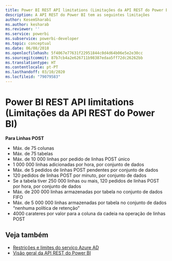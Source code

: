```yaml
---
title: Power BI REST API limitations (Limitações da API REST do Power BI)
description: A API REST do Power BI tem as seguintes limitações
author: KesemSharabi
ms.author: kesharab
ms.reviewer: ''
ms.service: powerbi
ms.subservice: powerbi-developer
ms.topic: conceptual
ms.date: 06/08/2018
ms.openlocfilehash: 5f4067e77631f22951844c0d4d64b06e5e2e30cc
ms.sourcegitcommit: 87b7cb4a2e626711b98387edaa5ff72dc26262bb
ms.translationtype: HT
ms.contentlocale: pt-PT
ms.lasthandoff: 03/10/2020
ms.locfileid: "79079583"
---
```

# <a name="power-bi-rest-api-limitations"></a>Power BI REST API limitations (Limitações da API REST do Power BI)  
  
**Para Linhas POST**
  
* Máx. de 75 colunas
* Máx. de 75 tabelas
* Máx. de 10 000 linhas por pedido de linhas POST único  
* 1 000 000 linhas adicionadas por hora, por conjunto de dados  
* Máx. de 5 pedidos de linhas POST pendentes por conjunto de dados  
* 120 pedidos de linhas POST por minuto, por conjunto de dados
* Se a tabela tiver 250 000 linhas ou mais, 120 pedidos de linhas POST por hora, por conjunto de dados
* Máx. de 200 000 linhas armazenadas por tabela no conjunto de dados FIFO
* Máx. de 5 000 000 linhas armazenadas por tabela no conjunto de dados “nenhuma política de retenção”  
* 4000 carateres por valor para a coluna da cadeia na operação de linhas POST
  
## <a name="see-also"></a>Veja também

* [Restrições e limites do serviço Azure AD](https://docs.microsoft.com/azure/active-directory/active-directory-service-limits-restrictions)   
* [Visão geral da API REST do Power BI](https://docs.microsoft.com/rest/api/power-bi/)